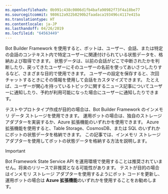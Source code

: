 ```yaml
---
ms.openlocfilehash: 0b991c438c0006d1fb4bafa90982f73f4a18be77
ms.sourcegitcommit: 980612a922b8290b2faadaca193496c4117e415a
ms.translationtype: HT
ms.contentlocale: ja-JP
ms.lasthandoff: 04/26/2019
ms.locfileid: "64563449"
---
```

Bot Builder Framework を使用すると、ボットは、ユーザー、会話、または特定の会話のコンテキスト内で特定ユーザーに関連付けられている状態データを、格納および取得できます。 状態データは、以前の会話がどこで中断されたかを判断したり、戻ってきたユーザーにそのユーザーの名前を使ってあいさつしたりするなど、さまざまな目的で使用できます。 ユーザーの設定を保存すると、次回チャットするときにその情報を使用して会話をカスタマイズできます。 たとえば、ユーザーが関心を持っているトピックに関するニュース記事についてユーザーに通知したり、予約が利用可能になった場合にユーザーに通知したりできます。 

テストやプロトタイプ作成が目的の場合は、Bot Builder Framework のインメモリ データ ストレージを使用できます。 運用ボットの場合は、独自のストレージ アダプターを実装するか、Azure 拡張機能のいずれかを使用できます。 Azure 拡張機能を使用すると、Table Storage、CosmosDB、または SQL のいずれかにボットの状態データを格納できます。 この記事では、インメモリ ストレージ アダプターを使用してボットの状態データを格納する方法を説明します。 

> [!IMPORTANT]
> Bot Framework State Service API を運用環境で使用することは推奨されていません。将来のリリースで非推奨となる可能性があります。 テストが目的の場合はインメモリ ストレージ アダプターを使用するようにボット コードを更新し、運用ボットの場合は **Azure 拡張機能**のいずれかを使用することをお勧めします。
